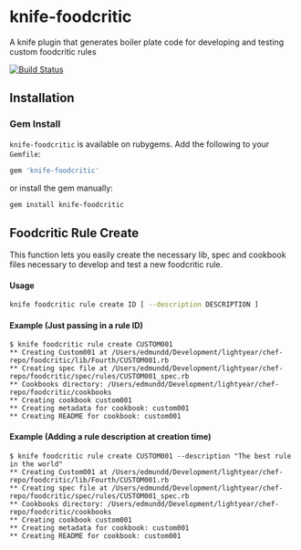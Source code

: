 knife-foodcritic
================

A knife plugin that generates boiler plate code for developing and testing custom foodcritic rules

[![Build Status](https://travis-ci.org/DevopsNinjas/knife-foodcritic.svg?branch=master)](https://travis-ci.org/DevopsNinjas/knife-foodcritic)

Installation
------------

### Gem Install
`knife-foodcritic` is available on rubygems. Add the following to your `Gemfile`:

```ruby
gem 'knife-foodcritic'
```

or install the gem manually:

```bash
gem install knife-foodcritic
```

Foodcritic Rule Create
----------
This function lets you easily create the necessary lib, spec and cookbook files necessary to develop and test a new foodcritic rule.

#### Usage
```bash
knife foodcritic rule create ID [ --description DESCRIPTION ]
````

#### Example (Just passing in a rule ID)
```text
$ knife foodcritic rule create CUSTOM001
** Creating Custom001 at /Users/edmundd/Development/lightyear/chef-repo/foodcritic/lib/Fourth/CUSTOM001.rb
** Creating spec file at /Users/edmundd/Development/lightyear/chef-repo/foodcritic/spec/rules/CUSTOM001_spec.rb
** Cookbooks directory: /Users/edmundd/Development/lightyear/chef-repo/foodcritic/cookbooks
** Creating cookbook custom001
** Creating metadata for cookbook: custom001
** Creating README for cookbook: custom001
```

#### Example (Adding a rule description at creation time)
```text
$ knife foodcritic rule create CUSTOM001 --description "The best rule in the world"
** Creating Custom001 at /Users/edmundd/Development/lightyear/chef-repo/foodcritic/lib/Fourth/CUSTOM001.rb
** Creating spec file at /Users/edmundd/Development/lightyear/chef-repo/foodcritic/spec/rules/CUSTOM001_spec.rb
** Cookbooks directory: /Users/edmundd/Development/lightyear/chef-repo/foodcritic/cookbooks
** Creating cookbook custom001
** Creating metadata for cookbook: custom001
** Creating README for cookbook: custom001
```
